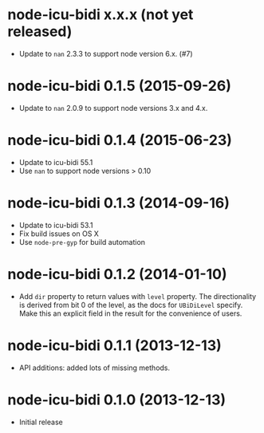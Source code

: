 # node-icu-bidi x.x.x (not yet released)
* Update to `nan` 2.3.3 to support node version 6.x. (#7)

# node-icu-bidi 0.1.5 (2015-09-26)
* Update to `nan` 2.0.9 to support node versions 3.x and 4.x.

# node-icu-bidi 0.1.4 (2015-06-23)
* Update to icu-bidi 55.1
* Use `nan` to support node versions > 0.10

# node-icu-bidi 0.1.3 (2014-09-16)
* Update to icu-bidi 53.1
* Fix build issues on OS X
* Use `node-pre-gyp` for build automation

# node-icu-bidi 0.1.2 (2014-01-10)
* Add `dir` property to return values with `level` property.
  The directionality is derived from bit 0 of the level, as the docs for
  `UBiDiLevel` specify.  Make this an explicit field in the result for the
  convenience of users.

# node-icu-bidi 0.1.1 (2013-12-13)
* API additions: added lots of missing methods.

# node-icu-bidi 0.1.0 (2013-12-13)
* Initial release
